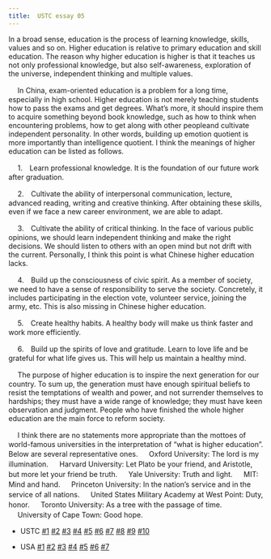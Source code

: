 ```yaml
---
title:  USTC essay 05
---
```


In a broad sense, education is the process of learning knowledge, skills, values and so on. Higher education is relative to primary education and skill education. The reason why higher education is higher is that it teaches us not only professional knowledge, but also self-awareness, exploration of the universe, independent thinking and multiple values.

　  In China, exam-oriented education is a problem for a long time, especially in high school. Higher education is not merely teaching students how to pass the exams and get degrees. What’s more, it should inspire them to acquire something beyond book knowledge, such as how to think when encountering problems, how to get along with other peopleand cultivate independent personality. In other words, building up emotion quotient is more importantly than intelligence quotient. I think the meanings of higher education can be listed as follows.

　  1.　Learn professional knowledge. It is the foundation of our future work after graduation.

　  2.　Cultivate the ability of interpersonal communication, lecture, advanced reading, writing and creative thinking. After obtaining these skills, even if we face a new career environment, we are able to adapt.

　  3.　Cultivate the ability of critical thinking. In the face of various public opinions, we should learn independent thinking and make the right decisions. We should listen to others with an open mind but not drift with the current. Personally, I think this point is what Chinese higher education lacks.

　  4.　Build up the consciousness of civic spirit. As a member of society, we need to have a sense of responsibility to serve the society. Concretely, it includes participating in the election vote, volunteer service, joining the army, etc. This is also missing in Chinese higher education.

　  5.　Create healthy habits. A healthy body will make us think faster and work more efficiently.

　  6.　Build up the spirits of love and gratitude. Learn to love life and be grateful for what life gives us. This will help us maintain a healthy mind.

　  The purpose of higher education is to inspire the next generation for our country. To sum up, the generation must have enough spiritual beliefs to resist the temptations of wealth and power, and not surrender themselves to hardships; they must have a wide range of knowledge; they must have keen observation and judgment. People who have finished the whole higher education are the main force to reform society.

　  I think there are no statements more appropriate than the mottoes of world-famous universities in the interpretation of “what is higher education”. Below are several representative ones.
　  Oxford University: The lord is my illumination.
　  Harvard University: Let Plato be your friend, and Aristotle, but more let your friend be truth.
　  Yale University: Truth and light.
　  MIT: Mind and hand.
　  Princeton University: In the nation’s service and in the service of all nations.
　  United States Military Academy at West Point: Duty, honor.
　  Toronto University: As a tree with the passage of time.
　  University of Cape Town: Good hope.

- USTC [\#1](/utils/essays/ustc1) [\#2](/utils/essays/ustc2) [\#3](/utils/essays/ustc3) [\#4](/utils/essays/ustc4) [\#5](/utils/essays/ustc5) [\#6](/utils/essays/ustc6)  [\#7](/utils/essays/ustc7)  [\#8](/utils/essays/ustc8) [\#9](/utils/essays/ustc9) [\#10](/utils/essays/ustc10)

- USA [\#1](/utils/essays/usa1) [\#2](/utils/essays/usa2) [\#3](/utils/essays/usa3) [\#4](/utils/essays/usa4) [\#5](/utils/essays/usa5) [\#6](/utils/essays/usa6) [\#7](/utils/essays/usa7)       
